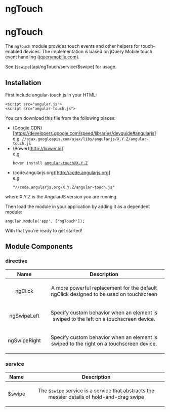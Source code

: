 
# ngTouch

# ngTouch

The `ngTouch` module provides touch events and other helpers for touch-enabled devices.
The implementation is based on jQuery Mobile touch event handling
([jquerymobile.com](http://jquerymobile.com/)).


See (`$swipe`)[api/ngTouch/service/$swipe] for usage.

<div doc-module-components="ngTouch"></div>


## Installation

First include angular-touch.js in your HTML:

```
<script src="angular.js">
<script src="angular-touch.js">
```

You can download this file from the following places:

* (Google CDN)[https://developers.google.com/speed/libraries/devguide#angularjs]<br>e.g. <code>//ajax.googleapis.com/ajax/libs/angularjs/X.Y.Z/angular-touch.js</code>
* (Bower)[http://bower.io]<br>e.g. <pre><code>bower install angular-touch@X.Y.Z</code></pre>
* (code.angularjs.org)[http://code.angularjs.org]<br>e.g. <pre><code>&quot;//code.angularjs.org/X.Y.Z/angular-touch.js&quot;</code></pre>

where X.Y.Z is the AngularJS version you are running.

Then load the module in your application by adding it as a dependent module:

```
angular.module('app', ['ngTouch']);
```

With that you&apos;re ready to get started!




## Module Components

### directive

| Name | Description |
| :--: | :--: |
| ngClick | <p>A more powerful replacement for the default ngClick designed to be used on touchscreen</p>  |
| ngSwipeLeft | <p>Specify custom behavior when an element is swiped to the left on a touchscreen device.</p>  |
| ngSwipeRight | <p>Specify custom behavior when an element is swiped to the right on a touchscreen device.</p>  |


### service

| Name | Description |
| :--: | :--: |
| $swipe | <p>The <code>$swipe</code> service is a service that abstracts the messier details of hold-and-drag swipe</p>  |







